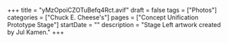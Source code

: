 +++
title = "yMzOpoiCZOTuBefq4Rct.avif"
draft = false
tags = ["Photos"]
categories = ["Chuck E. Cheese's"]
pages = ["Concept Unification Prototype Stage"]
startDate = ""
description = "Stage Left artwork created by Jul Kamen."
+++
